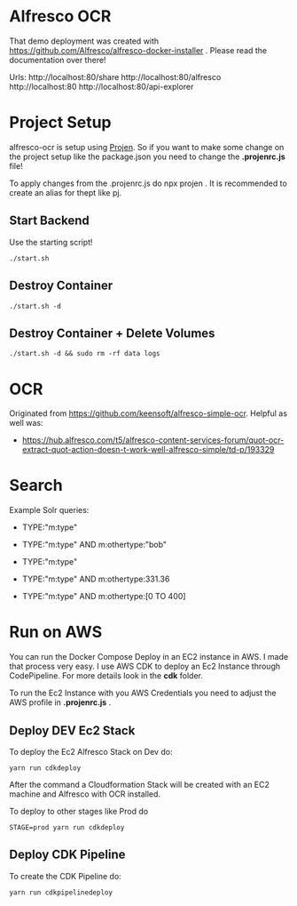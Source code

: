 # Alfresco OCR

That demo deployment was created with https://github.com/Alfresco/alfresco-docker-installer . Please read the documentation over there!

Urls:
http://localhost:80/share
http://localhost:80/alfresco
http://localhost:80
http://localhost:80/api-explorer

# Project Setup

alfresco-ocr is setup using [Projen](https://github.com/projen/projen). So if you want to make some change on the project setup like the package.json you need to change the **.projenrc.js** file!

To apply changes from the .projenrc.js do npx projen . It is recommended to create an alias for thept like pj.

## Start Backend

Use the starting script!

```
./start.sh
```

## Destroy Container

```
./start.sh -d
```

## Destroy Container + Delete Volumes

```
./start.sh -d && sudo rm -rf data logs
```

# OCR

Originated from https://github.com/keensoft/alfresco-simple-ocr. Helpful as well was:

- https://hub.alfresco.com/t5/alfresco-content-services-forum/quot-ocr-extract-quot-action-doesn-t-work-well-alfresco-simple/td-p/193329

# Search

Example Solr queries:

- TYPE:"m:type"
- TYPE:"m:type" AND m:othertype:"bob"

- TYPE:"m:type"
- TYPE:"m:type" AND m:othertype:331.36
- TYPE:"m:type" AND m:othertype:[0 TO 400]

# Run on AWS

You can run the Docker Compose Deploy in an EC2 instance in AWS. I made that process very easy. I use AWS CDK to deploy an Ec2 Instance through CodePipeline. For more details look in the **cdk** folder.

To run the Ec2 Instance with you AWS Credentials you need to adjust the AWS profile in **.projenrc.js** .

## Deploy DEV Ec2 Stack

To deploy the Ec2 Alfresco Stack on Dev do:

```
yarn run cdkdeploy
```

After the command a Cloudformation Stack will be created with an EC2 machine and Alfresco with OCR installed.

To deploy to other stages like Prod do

```
STAGE=prod yarn run cdkdeploy
```

## Deploy CDK Pipeline

To create the CDK Pipeline do:

```
yarn run cdkpipelinedeploy
```
